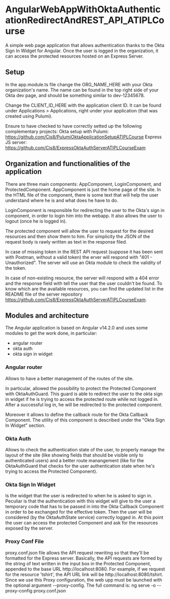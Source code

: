 # AngularWebAppWithOktaAuthenticationRedirectAndREST_API_ATIPLCourse
A simple web page application that allows authentication thanks to the Okta Sign In Widget for Angular. Once the user is logged in the organization, it can access the protected resources hosted on an Express Server.

## Setup
In the app.module.ts file change the ORG_NAME_HERE with your Okta organization's name. The name can be found in the top right side of your Okta dev page, and should be something similar to dev-12345678.

Change the CLIENT_ID_HERE with the application client ID. It can be found under Applications > Applications, right under your application (that was created using Pulumi).

Ensure to have checked to have correctly setted up the following complementary projects:
Okta setup with Pulumi: https://github.com/Cis8/PulumiOktaApplicationSetupATIPLCourse
Express JS server: https://github.com/Cis8/ExpressOktaAuthServerATIPLCourseExam

## Organization and functionalities of the application
There are three main components: AppComponent, LoginComponent, and ProtectedComponent.
AppComponent is just the home page of the site. In the HTML file of the component, there is some text that will help the user understand where he is and what does he have to do.

LoginComponent is responsible for redirecting the user to the Okta's sign in component, in order to login him into the webapp. It also allows the user to logout (once he is logged in).

The protected component will allow the user to request for the desired resources and then show them to him. For simplicity the JSON of the request body is rawly written as text in the response filed.

In case of missing token in the REST API request (suppose it has been sent with Postman, without a valid token) the erver will respond with "401 - Unauthorized". The server will use an Okta module to check the validity of the token.

In case of non-existing resource, the server will respond with a 404 error and the response field with tell the user that the user couldn't be found.
To know which are the available resources, you can find the updated list in the README file of the server repository https://github.com/Cis8/ExpressOktaAuthServerATIPLCourseExam.

## Modules and architecture
The Angular application is based on Angular v14.2.0 and uses some modules to get the work done, in particular:
- angular router
- okta auth
- okta sign in widget

### Angular router
Allows to have a better management of the routes of the site.

In particular, allowed the possibility to protect the Protected Component with OktaAuthGuard. This guard is able to redirect the user to the okta sign in widget if he is trying to access the protected route while not logged in. After a successful log in, he will be redirected to the protected component.

Moreover it allows to define the callback route for the Okta Callback Component. The utility of this component is described under the "Okta Sign In Widget" section.

### Okta Auth
Allows to check the authentication state of the user, to properly manage the layout of the site (like showing fields that should be visible only to authenticated users) and a better route manangement (like for the OktaAuthGuard that checks for the user authentication state when he's trying to access the Protected Component).

### Okta Sign In Widget
Is the widget that the user is redirected to when he is asked to sign in. Peculiar is that the authentication with this widget will give to the user a temporary code that has to be passed in into the Okta Callback Component in order to be exchanged for the effective token. Then the user will be considered (by the OktaAuthState service) correctly logged in. At this point the user can access the protected Component and ask for the resources exposed by the server.

### Proxy Conf File
proxy.conf.json file allows the API request rewriting so that they'll be formatted for the Express server. Basically, the API requests are formed by the string of text written in the input box in the Protected Component, appended to the base URL http://localhost:8080. For example, if we request for the resource 'tshirt', the API URL link will be http://localhost:8080/tshirt.
Since we use this Proxy configuration, the web upp must be launched with the optional argument --proxy-config. The full command is: ng serve -o --proxy-config proxy.conf.json

